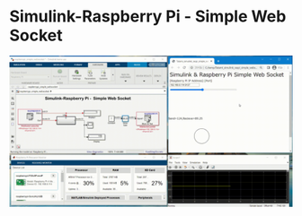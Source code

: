 # Simulink-Raspberry Pi -  Simple Web Socket 
![SimulinkRaspoWebSocketDemo](img/simulink_raspi_websocket.gif)
